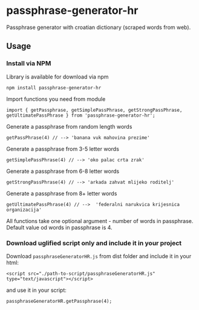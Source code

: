 # passphrase-generator-hr

Passphrase generator with croatian dictionary (scraped words from web).

## Usage

### Install via NPM

Library is available for download via npm

    npm install passphrase-generator-hr

Import functions you need from module

    import { getPassphrase, getSimplePassPhrase, getStrongPassPhrase, getUltimatePassPhrase } from 'passphrase-generator-hr';

Generate a passphrase from random length words 

    getPassPhrase(4) // --> 'banana vuk mahovina prezime'

Generate a passphrase from 3-5 letter words  

    getSimplePassPhrase(4) // --> 'oko palac crta zrak'

Generate a passphrase from 6-8 letter words  

    getStrongPassPhrase(4) // --> 'arkada zahvat mlijeko roditelj'

Generate a passphrase from 8+ letter words

    getUltimatePassPhrase(4) // -->  'federalni narukvica krijesnica organizacija'


All functions take one optional argument - number of words in passphrase. Default value od words in passphrase is 4.



### Download uglified script only and include it in your project 

Download ```passphraseGeneratorHR.js``` from dist folder and include it in your html:

    <script src="./path-to-script/passphraseGeneratorHR.js" type="text/javascript"></script>

and use it in your script:
    
    passphraseGeneratorHR.getPassphrase(4);
